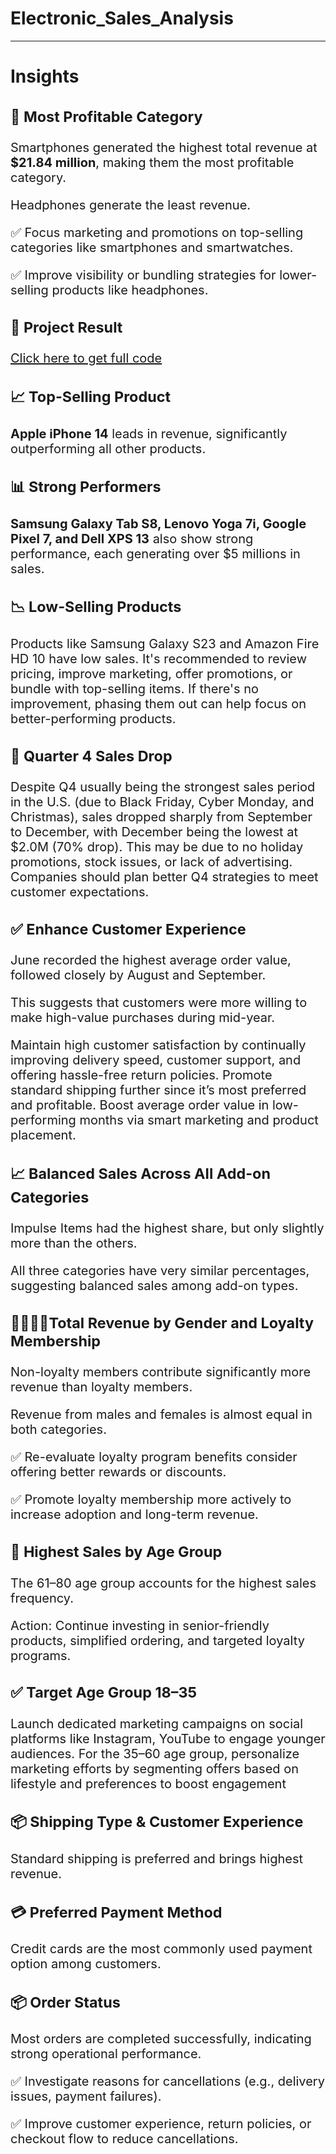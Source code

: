 # Electronic_Sales_Analysis
---
# Insights
<span style="font-size:20px; font-weight:normal;">
  
### 📱 Most Profitable Category

    
Smartphones generated the highest total revenue at **$21.84 million**, making them the most profitable category.

 Headphones generate the least revenue.


✅ Focus marketing and promotions on top-selling categories like smartphones and smartwatches.

✅ Improve visibility or bundling strategies for lower-selling products like headphones.

### 📌 Project Result

[Click here to get full code](https://github.com/gokuljujgar07/Electronic_Sales_Analysis/blob/main/Electronic%20_Sales_Analysis.ipynb)
### 📈 Top-Selling Product

    
**Apple iPhone 14** leads in revenue, significantly outperforming all other products.


### 📊 Strong Performers

    
**Samsung Galaxy Tab S8, Lenovo Yoga 7i, Google Pixel 7, and Dell XPS 13** also show strong performance, each generating over $5 millions in sales.


### 📉 Low-Selling Products

    
Products like Samsung Galaxy S23 and Amazon Fire HD 10 have low sales. It's recommended to review pricing, improve marketing, offer promotions, or bundle with top-selling items. If there's no improvement, phasing them out can help focus on better-performing products.


### 📆 Quarter 4 Sales Drop
Despite Q4 usually being the strongest sales period in the U.S. (due to Black Friday, Cyber Monday, and Christmas), sales dropped sharply from September to December, with December being the lowest at $2.0M (70% drop). This may be due to no holiday promotions, stock issues, or lack of advertising. Companies should plan better Q4 strategies to meet customer expectations.



### ✅ Enhance Customer Experience
June recorded the highest average order value, followed closely by August and September.

 This suggests that customers were more willing to make high-value purchases during mid-year.
 
 Maintain high customer satisfaction by continually improving delivery speed, customer support, and offering hassle-free return policies.
 Promote standard shipping further since it’s most preferred and profitable.
Boost average order value in low-performing months via smart marketing and product placement.

    
### 📈 Balanced Sales Across All Add-on Categories
 Impulse Items had the highest share, but only slightly more than the others.
 
 All three categories have very similar percentages, suggesting balanced sales among add-on types.

    
### 🧍‍♂️🧍‍♀️Total Revenue by Gender and Loyalty Membership

 Non-loyalty members contribute significantly more revenue than loyalty members.
 
 Revenue from males and females is almost equal in both categories.

 ✅ Re-evaluate loyalty program benefits consider offering better rewards or discounts.

 ✅ Promote loyalty membership more actively to increase adoption and long-term revenue.

    
### 👥 Highest Sales by Age Group
 The 61–80 age group accounts for the highest sales frequency.
 
 Action: Continue investing in senior-friendly products, simplified ordering, and targeted loyalty programs.

### ✅ Target Age Group 18–35
Launch dedicated marketing campaigns on social platforms like Instagram, YouTube  to engage younger audiences.
For the 35–60 age group, personalize marketing efforts by segmenting offers based on lifestyle and preferences to boost engagement

    
### 📦 Shipping Type & Customer Experience
 Standard shipping is preferred and brings highest revenue.

    
### 💳 Preferred Payment Method

 Credit cards are the most commonly used payment option among customers.


### 📦 Order Status
 Most orders are completed successfully, indicating strong operational performance.

 ✅ Investigate reasons for cancellations (e.g., delivery issues, payment failures).

✅ Improve customer experience, return policies, or checkout flow to reduce cancellations.
</span>
